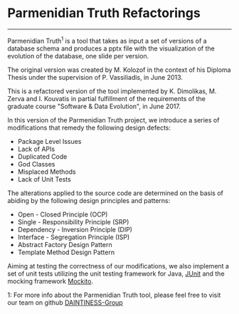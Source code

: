 # Parmenidian Truth Refactorings
---
Parmenidian Truth<sup>1</sup> is a tool that takes as input a set of versions of a database schema and produces a pptx file with the visualization of the evolution of the database, one slide per version.

The original version was created by M. Kolozof in the context of his Diploma Thesis under the supervision of P. Vassiliadis, in June 2013.

This is a refactored version of the tool implemented by K. Dimolikas, M. Zerva and I. Kouvatis in partial fulfillment of the requirements of the graduate course "Software & Data Evolution", in June 2017.

In this version of the Parmenidian Truth project, we introduce a series of modifications that remedy the following design defects:
* Package Level Issues
* Lack of APIs
* Duplicated Code
* God Classes
* Misplaced Methods
* Lack of Unit Tests

The alterations applied to the source code are determined on the basis of abiding by the following design principles and patterns:
* Open - Closed Principle (OCP)
* Single - Responsibility Principle (SRP)
* Dependency - Inversion Principle (DIP)
* Interface - Segregation Principle (ISP)
* Abstract Factory Design Pattern
* Template Method Design Pattern

Aiming at testing the correctness of our modifications, we also implement a set of unit tests utilizing the unit testing framework for Java, [JUnit][1] and the mocking framework [Mockito][2].

1: For more info about the Parmenidian Truth tool, please feel free to visit our team on github [DAINTINESS-Group](https://github.com/DAINTINESS-Group)


[1]: https://junit.org/junit5/
[2]: https://site.mockito.org/
